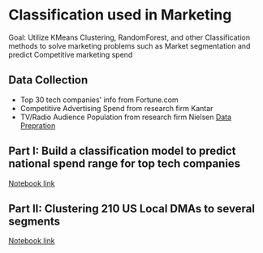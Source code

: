 # Classification used in Marketing
Goal: Utilize KMeans Clustering, RandomForest, and other Classification methods to solve marketing problems such as Market segmentation and predict Competitive marketing spend

## Data Collection
- Top 30 tech companies' info from Fortune.com
- Competitive Advertising Spend from research firm Kantar
- TV/Radio Audience Population from research firm Nielsen
[Data Prepration](https://github.com/bonniema/Competitive_Spend_Classifier/blob/master/Data_Prep_Mod5_BM.ipynb)


## Part I: Build a classification model to predict national spend range for top tech companies
[Notebook link](https://github.com/bonniema/Competitive_Spend_Classifier/blob/master/Competitive_Classification_BM.ipynb)


## Part II: Clustering 210 US Local DMAs to several segments
[Notebook link](https://github.com/bonniema/Competitive_Spend_Classifier/blob/master/Market_Segmentation_BM.ipynb)

